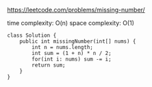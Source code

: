 https://leetcode.com/problems/missing-number/

time complexity: O(n)
space complexity: O(1)
```
class Solution {
    public int missingNumber(int[] nums) {
        int n = nums.length;
        int sum = (1 + n) * n / 2;
        for(int i: nums) sum -= i;
        return sum;
    }
}
```